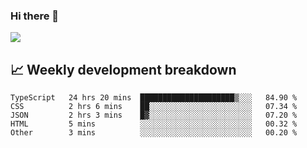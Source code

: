 ### Hi there 👋
<img align="center" src="https://github-readme-stats.vercel.app/api?username=Tumao727&show_icons=true&hide_title=true&theme=dracula" />


## 📈 Weekly development breakdown
<!--START_SECTION:waka-->

```text
TypeScript   24 hrs 20 mins  █████████████████████▒░░░   84.90 %
CSS          2 hrs 6 mins    ██░░░░░░░░░░░░░░░░░░░░░░░   07.34 %
JSON         2 hrs 3 mins    █▓░░░░░░░░░░░░░░░░░░░░░░░   07.20 %
HTML         5 mins          ░░░░░░░░░░░░░░░░░░░░░░░░░   00.32 %
Other        3 mins          ░░░░░░░░░░░░░░░░░░░░░░░░░   00.20 %
```

<!--END_SECTION:waka-->